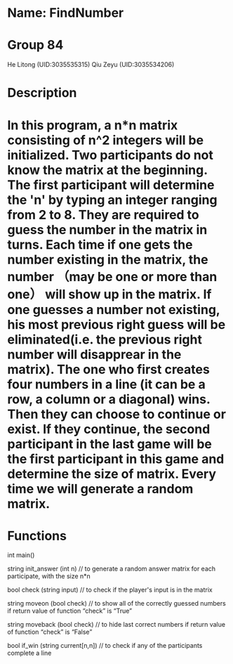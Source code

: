# Name: FindNumber
# Group 84
  He Litong (UID:3035535315)
  Qiu Zeyu (UID:3035534206)

# Description

# In this program, a n*n matrix consisting of n^2 integers will be initialized. Two participants do not know the matrix at the beginning. The first participant will determine the 'n' by typing an integer ranging from 2 to 8. They are required to guess the number in the matrix in turns. Each time if one gets the number existing in the matrix, the number （may be one or more than one） will show up in the matrix. If one guesses a number not existing, his most previous right guess will be eliminated(i.e. the previous right number will disapprear in the matrix). The one who first creates four numbers in a line (it can be a row, a column or a diagonal) wins. Then they can choose to continue or exist. If they continue, the second participant in the last game will be the first participant in this game and determine the size of matrix. Every time we will generate a random matrix.

# Functions

int main()

string init_answer (int n) // to generate a random answer matrix for each participate, with the size n*n

bool check (string input) // to check if the player's input is in the matrix

string moveon (bool check) // to show all of the correctly guessed numbers if return value of function “check” is “True”

string moveback (bool check) // to hide last correct numbers if return value of function “check” is “False”

bool if_win (string current[n,n]) // to check if any of the participants complete a line
